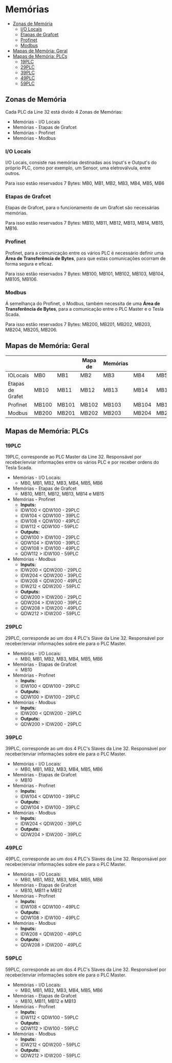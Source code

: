# Memórias

- [Zonas de Memória](#zonas-de-memoria)
  - [I/O Locais](#i-o-locais)
  - [Etapas de Grafcet](#etapas-de-grafcet)
  - [Profinet](#profinet)
  - [Modbus](#modbus)
- [Mapas de Memória: Geral](#mapas-de-memoria-geral)
- [Mapas de Memória: PLCs](#mapas-de-memoria-plcs)
  - [19PLC](#plc)
  - [29PLC](#id2)
  - [39PLC](#id3)
  - [49PLC](#id4)
  - [59PLC](#id5)

## Zonas de Memória
Cada PLC da Line 32 está divido 4 Zonas de Memórias:

- Memórias - I/O Locais
- Memórias - Etapas de Grafcet
- Memórias - Profinet
- Memórias - Modbus 

### I/O Locais

I/O Locais, consiste nas memórias destinadas aos Input's e Output's do próprio PLC, como por exemplo, um Sensor, uma eletroválvula, entre outros.

Para isso estão reservados 7 Bytes: MB0, MB1, MB2, MB3, MB4, MB5, MB6

### Etapas de Grafcet

Etapas de Grafcet, para o funcionamento de um Grafcet são necessárias memórias.

Para isso estão reservados 7 Bytes: MB10, MB11, MB12, MB13, MB14, MB15, MB16.

### Profinet

Profinet, para a comunicação entre os vários PLC é necessário definir uma **Área de Transferência de Bytes**, para que estas comunicações ocorram de forma segura e eficaz. 

Para isso estão reservados 7 Bytes: MB100, MB101, MB102, MB103, MB104, MB105, MB106.

### Modbus

Á semelhança do Profinet, o Modbus, também necessita de uma **Área de Transferência de Bytes**, para a comunicação entre o PLC Master e o Tesla Scada. 

Para isso estão reservados 7 Bytes: MB200, MB201, MB202, MB203, MB204, MB205, MB206.

## Mapas de Memória: Geral

||||Mapa de|Memórias||||
-- | -- | -- | -- | -- | -- | -- | --
IOLocais|MB0|MB1|MB2|MB3|MB4|MB5|MB6
Etapas de Grafet|MB10|MB11|MB12|MB13|MB14|MB15|MB16
Profinet|MB100|MB101|MB102|MB103|MB104|MB105|MB106
Modbus|MB200|MB201|MB202|MB203|MB204|MB205|MB206		

## Mapas de Memória: PLCs
### 19PLC

19PLC, corresponde ao PLC Master da Line 32. Responsável por receber/enviar informações entre os vários PLC e por receber ordens do Tesla Scada.

- Memórias - I/O Locais: 
    - MB0, MB1, MB2, MB3, MB4, MB5, MB6
- Memórias - Etapas de Grafcet 
    - MB10, MB11, MB12, MB13, MB14 e MB15
- Memórias - Profinet
    - **Inputs:**
    - IDW100 < QDW100 - 29PLC
    - IDW104 < QDW100 - 39PLC
    - IDW108 < QDW100 - 49PLC 
    - IDW112 < QDW100 - 59PLC
    - **Outputs:**
    - QDW100 > IDW100 - 29PLC
    - QDW104 > IDW100 - 39PLC
    - QDW108 > IDW100 - 49PLC
    - QDW112 > IDW100 - 59PLC
- Memórias - Modbus
    - **Inputs:**
    - IDW200 < QDW200 - 29PLC
    - IDW204 < QDW200 - 39PLC
    - IDW208 < QDW200 - 49PLC 
    - IDW212 < QDW200 - 59PLC
    - **Outputs:**
    - QDW200 > IDW200 - 29PLC
    - QDW204 > IDW200 - 39PLC
    - QDW208 > IDW200 - 49PLC
    - QDW212 > IDW200 - 59PLC 

### 29PLC

29PLC, corresponde ao um dos 4 PLC's Slave da Line 32. Responsável por receber/enviar informações sobre ele para o PLC Master. 

- Memórias - I/O Locais: 
    - MB0, MB1, MB2, MB3, MB4, MB5, MB6
- Memórias - Etapas de Grafcet 
    - MB10
- Memórias - Profinet
    - **Inputs:**
    - IDW100 < QDW100 - 29PLC
    - **Outputs:**
    - QDW100 > IDW100 - 29PLC
- Memórias - Modbus
    - **Inputs:**
    - IDW200 < QDW200 - 29PLC
    - **Outputs:**
    - QDW200 > IDW200 - 29PLC

### 39PLC

39PLC, corresponde ao um dos 4 PLC's Slaves da Line 32. 
Responsável por receber/enviar informações sobre ele para o PLC Master. 

- Memórias - I/O Locais: 
    - MB0, MB1, MB2, MB3, MB4, MB5, MB6
- Memórias - Etapas de Grafcet 
    - MB10
- Memórias - Profinet
    - **Inputs:**
    - IDW104 < QDW100 - 39PLC
    - **Outputs:**
    - QDW104 > IDW100 - 39PLC
- Memórias - Modbus
    - **Inputs:**
    - IDW204 < QDW200 - 39PLC
    - **Outputs:**
    - QDW204 > IDW200 - 39PLC

### 49PLC

49PLC, corresponde ao um dos 4 PLC's Slaves da Line 32. 
Responsável por receber/enviar informações sobre ele para o PLC Master. 

- Memórias - I/O Locais: 
    - MB0, MB1, MB2, MB3, MB4, MB5, MB6
- Memórias - Etapas de Grafcet 
    - MB10, MB11 e MB12 
- Memórias - Profinet
    - **Inputs:**
    - IDW108 < QDW100 - 49PLC 
    - **Outputs:**
    - QDW108 > IDW100 - 49PLC
- Memórias - Modbus
    - **Inputs:**
    - IDW208 < QDW200 - 49PLC 
    - **Outputs:**
    - QDW208 > IDW200 - 49PLC


### 59PLC

59PLC, corresponde ao um dos 4 PLC's Slaves da Line 32. 
Responsável por receber/enviar informações sobre ele para o PLC Master. 

- Memórias - I/O Locais: 
    - MB0, MB1, MB2, MB3, MB4, MB5, MB6
- Memórias - Etapas de Grafcet 
    - MB10, MB11, MB12 e MB13
- Memórias - Profinet
    - **Inputs:**
    - IDW112 < QDW100 - 59PLC
    - **Outputs:**
    - QDW112 > IDW100 - 59PLC
- Memórias - Modbus
    - **Inputs:**
    - IDW212 < QDW200 - 59PLC
    - **Outputs:**
    - QDW212 > IDW200 - 59PLC 
